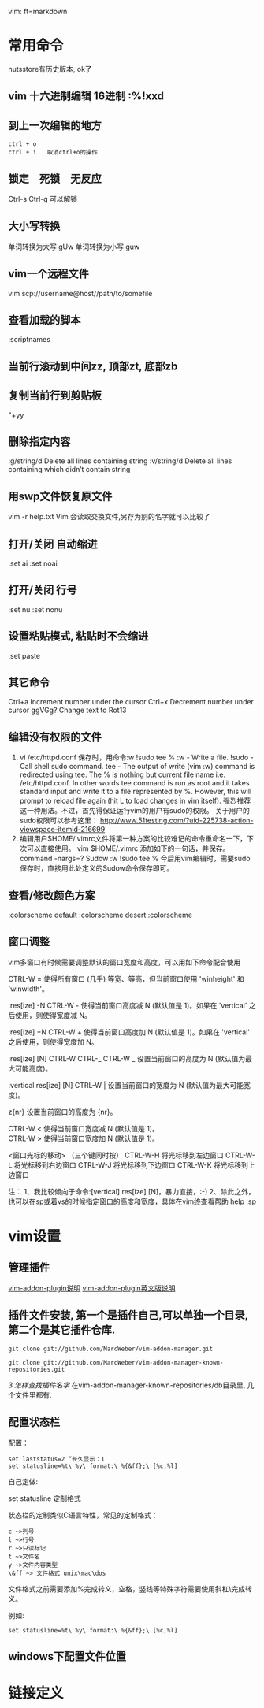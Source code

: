   vim: ft=markdown
# 常用命令
nutsstore有历史版本, ok了

## vim  十六进制编辑 16进制 :%!xxd 

## 到上一次编辑的地方

    ctrl + o
    ctrl + i   取消ctrl+o的操作
## 锁定　死锁　无反应
Ctrl-s
Ctrl-q 可以解锁

## 大小写转换
单词转换为大写   gUw  单词转换为小写  guw

## vim一个远程文件
vim scp://username@host//path/to/somefile

## 查看加载的脚本
:scriptnames


## 当前行滚动到中间zz, 顶部zt, 底部zb

## 复制当前行到剪贴板
"+yy

## 删除指定内容
:g/string/d     Delete all lines containing string
:v/string/d     Delete all lines containing which didn’t contain string

## 用swp文件恢复原文件
vim -r help.txt
Vim 会读取交换文件,另存为别的名字就可以比较了
## 打开/关闭 自动缩进
:set ai
:set noai
## 打开/关闭 行号
:set nu
:set nonu
## 设置粘贴模式, 粘贴时不会缩进
:set paste

## 其它命令
Ctrl+a  Increment number under the cursor
Ctrl+x  Decrement number under cursor
ggVGg?  Change text to Rot13

## 编辑没有权限的文件
1. vi /etc/httpd.conf 保存时，用命令:w !sudo tee %
    :w - Write a file.
    !sudo - Call shell sudo command.
    tee - The output of write (vim :w) command is redirected using tee. The % is nothing but current file name i.e. /etc/httpd.conf. In other words tee command is run as root and it takes standard input and write it to a file represented by %. However, this will prompt to reload file again (hit L to load changes in vim itself).
强烈推荐这一种用法。不过，首先得保证运行vim的用户有sudo的权限。
关于用户的sudo权限可以参考这里：
http://www.51testing.com/?uid-225738-action-viewspace-itemid-216699
2. 编辑用户$HOME/.vimrc文件将第一种方案的比较难记的命令重命名一下，下次可以直接使用。
   vim $HOME/.vimrc  添加如下的一句话，并保存。
   command -nargs=? Sudow :w !sudo tee %
   今后用vim编辑时，需要sudo保存时，直接用此处定义的Sudow命令保存即可。

## 查看/修改颜色方案
:colorscheme  default
:colorscheme  desert
:colorscheme

## 窗口调整
vim多窗口有时候需要调整默认的窗口宽度和高度，可以用如下命令配合使用

CTRL-W =        使得所有窗口 (几乎) 等宽、等高，但当前窗口使用 'winheight' 和 'winwidth'。

:res[ize] -N 
CTRL-W -        使得当前窗口高度减 N (默认值是 1)。如果在 'vertical' 之后使用，则使得宽度减 N。

:res[ize] +N
CTRL-W +        使得当前窗口高度加 N (默认值是 1)。如果在 'vertical' 之后使用，则使得宽度加 N。

:res[ize] [N]
CTRL-W CTRL-_
CTRL-W _        设置当前窗口的高度为 N (默认值为最大可能高度)。

:vertical res[ize] [N]
CTRL-W |        设置当前窗口的宽度为 N (默认值为最大可能宽度)。

z{nr}<CR>       设置当前窗口的高度为 {nr}。

CTRL-W <        使得当前窗口宽度减 N (默认值是 1)。                                              
CTRL-W >        使得当前窗口宽度加 N (默认值是 1)。

<窗口光标的移动> （三个键同时按）
CTRL-W-H 将光标移到左边窗口
CTRL-W-L 将光标移到右边窗口
CTRL-W-J 将光标移到下边窗口
CTRL-W-K 将光标移到上边窗口

注：
1、我比较倾向于命令:[vertical] res[ize] [N]，暴力直接，:-)
2、除此之外，也可以在sp或着vs的时候指定窗口的高度和宽度，具体在vim终查看帮助 help :sp

# vim设置

## 管理插件
[vim-addon-plugin说明][vim-addon-readme]
[vim-addon-plugin英文版说明][vim-addon-get-started]

## 插件文件安装, 第一个是插件自己,可以单独一个目录,第二个是其它插件仓库.

    git clone git://github.com/MarcWeber/vim-addon-manager.git   

    git clone git://github.com/MarcWeber/vim-addon-manager-known-repositories.git 
*3.怎样查找插件名字* 
在vim-addon-manager-known-repositories/db目录里, 几个文件里都有.

##  配置状态栏

配置：

    set laststatus=2 “长久显示：1
    set statusline=%t\ %y\ format:\ %{&ff};\ [%c,%l]

自己定做:

set statusline 定制格式


状态栏的定制类似C语言特性，常见的定制格式：

    c ~>列号
    l ~>行号
    r ~>只读标记
    t ~>文件名
    y ~>文件内容类型
    \&ff ~> 文件格式 unix\mac\dos
文件格式之前需要添加%完成转义，空格，竖线等特殊字符需要使用斜杠\完成转义。

例如:

    set statusline=%t\ %y\ format:\ %{&ff};\ [%c,%l] 

## windows下配置文件位置




# 链接定义
[vim-addon-readme]: http://gsnippet.googlecode.com/svn/blog/html/vim/managerplugins.html
[vim-addon-get-started]: https://github.com/MarcWeber/vim-addon-manager/blob/master/doc/vim-addon-manager-getting-started.txt
